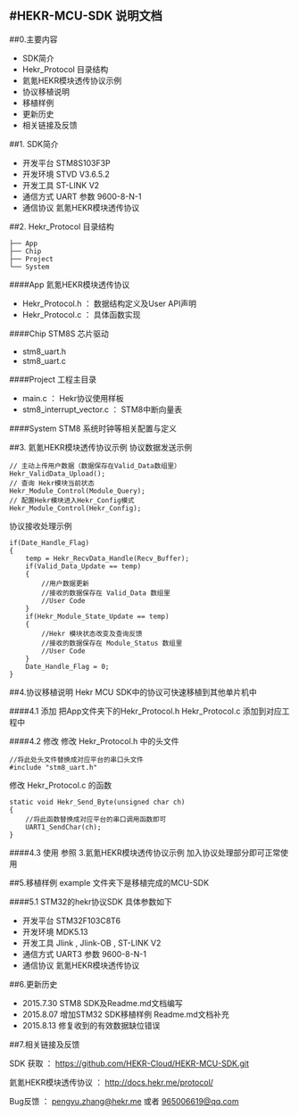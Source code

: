 #HEKR-MCU-SDK 说明文档
----
##0.主要内容
*	SDK简介
*	Hekr_Protocol 目录结构
*	氦氪HEKR模块透传协议示例
*	协议移植说明
*	移植样例
*	更新历史
*	相关链接及反馈

##1. SDK简介
*	开发平台 STM8S103F3P
*	开发环境 STVD V3.6.5.2
*	开发工具 ST-LINK V2
*	通信方式 UART 参数 9600-8-N-1
*	通信协议 氦氪HEKR模块透传协议

##2. Hekr_Protocol 目录结构

	├── App
	├── Chip
	├── Project
	└── System

####App
氦氪HEKR模块透传协议

*    Hekr_Protocol.h ： 数据结构定义及User API声明
*    Hekr_Protocol.c ： 具体函数实现  

####Chip
STM8S 芯片驱动

*	stm8_uart.h
*	stm8_uart.c

####Project
工程主目录

*	main.c ： Hekr协议使用样板
*	stm8_interrupt_vector.c ： STM8中断向量表


####System
STM8 系统时钟等相关配置与定义


##3. 氦氪HEKR模块透传协议示例
协议数据发送示例

	// 主动上传用户数据（数据保存在Valid_Data数组里）
	Hekr_ValidData_Upload();
	// 查询 Hekr模块当前状态
	Hekr_Module_Control(Module_Query);
	// 配置Hekr模块进入Hekr_Config模式
	Hekr_Module_Control(Hekr_Config);

协议接收处理示例

	if(Date_Handle_Flag)
	{
		temp = Hekr_RecvData_Handle(Recv_Buffer);
		if(Valid_Data_Update == temp)
		{
			//用户数据更新
			//接收的数据保存在 Valid_Data 数组里
			//User Code
		}
		if(Hekr_Module_State_Update == temp)
		{
			//Hekr 模块状态改变及查询反馈
			//接收的数据保存在 Module_Status 数组里
			//User Code
		}
		Date_Handle_Flag = 0;			
	}		

##4.协议移植说明
Hekr MCU SDK中的协议可快速移植到其他单片机中

####4.1 添加
把App文件夹下的Hekr_Protocol.h Hekr_Protocol.c 添加到对应工程中

####4.2 修改
修改 Hekr_Protocol.h 中的头文件

	//将此处头文件替换成对应平台的串口头文件
	#include "stm8_uart.h"
	
修改 Hekr_Protocol.c 的函数

	static void Hekr_Send_Byte(unsigned char ch)
	{
		//将此函数替换成对应平台的串口调用函数即可
		UART1_SendChar(ch);
	}

####4.3 使用
参照 3.氦氪HEKR模块透传协议示例 加入协议处理部分即可正常使用

##5.移植样例
example 文件夹下是移植完成的MCU-SDK

####5.1 STM32的hekr协议SDK 
具体参数如下

*	开发平台 STM32F103C8T6
*	开发环境 MDK5.13
*	开发工具 Jlink , Jlink-OB , ST-LINK V2
*	通信方式 UART3 参数 9600-8-N-1
*	通信协议 氦氪HEKR模块透传协议


##6.更新历史
* 2015.7.30 STM8 SDK及Readme.md文档编写
* 2015.8.07 增加STM32 SDK移植样例 Readme.md文档补充
* 2015.8.13 修复收到的有效数据缺位错误

##7.相关链接及反馈

SDK 获取 ：  https://github.com/HEKR-Cloud/HEKR-MCU-SDK.git

氦氪HEKR模块透传协议 ： http://docs.hekr.me/protocol/

Bug反馈 ： pengyu.zhang@hekr.me   或者 965006619@qq.com



